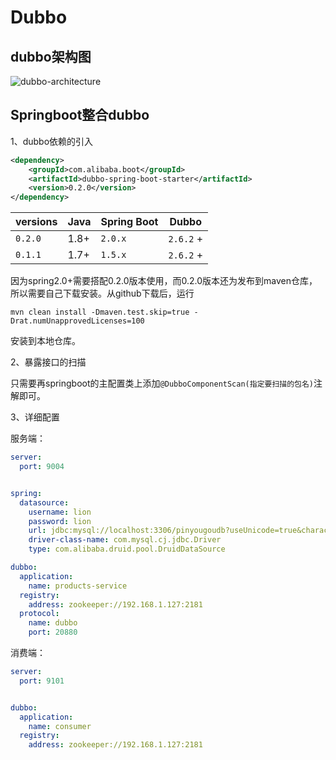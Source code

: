 # Dubbo

## dubbo架构图

![dubbo-architecture](C:\Users\Lion\Desktop\资料\images\dubbo\dubbo-architecture.png)

## Springboot整合dubbo

1、dubbo依赖的引入

```xml
<dependency>
    <groupId>com.alibaba.boot</groupId>
    <artifactId>dubbo-spring-boot-starter</artifactId>
    <version>0.2.0</version>
</dependency>
```

| versions | Java | Spring Boot | Dubbo     |
| -------- | ---- | ----------- | --------- |
| `0.2.0`  | 1.8+ | `2.0.x`     | `2.6.2` + |
| `0.1.1`  | 1.7+ | `1.5.x`     | `2.6.2` + |

因为spring2.0+需要搭配0.2.0版本使用，而0.2.0版本还为发布到maven仓库，所以需要自己下载安装。从github下载后，运行

`mvn clean install -Dmaven.test.skip=true -Drat.numUnapprovedLicenses=100`

安装到本地仓库。



2、暴露接口的扫描

只需要再springboot的主配置类上添加`@DubboComponentScan(指定要扫描的包名)`注解即可。



3、详细配置

服务端：

```yaml
server:
  port: 9004


spring:
  datasource:
    username: lion
    password: lion
    url: jdbc:mysql://localhost:3306/pinyougoudb?useUnicode=true&characterEncoding=utf8&autoReconnect=true&useSSL=false&serverTimezone=GMT
    driver-class-name: com.mysql.cj.jdbc.Driver
    type: com.alibaba.druid.pool.DruidDataSource

dubbo:
  application:
    name: products-service
  registry:
    address: zookeeper://192.168.1.127:2181
  protocol:
    name: dubbo
    port: 20880

```

消费端：

```yaml
server:
  port: 9101


dubbo:
  application:
    name: consumer
  registry:
    address: zookeeper://192.168.1.127:2181

```

